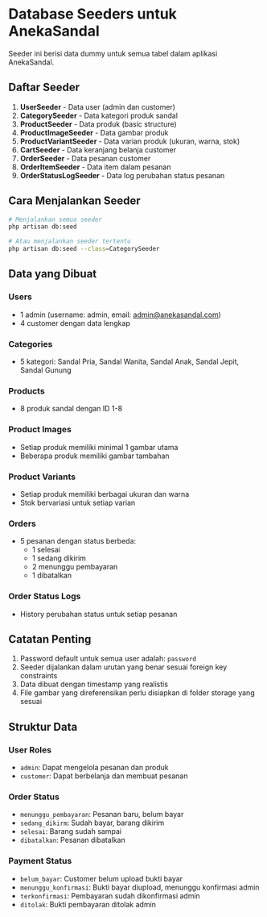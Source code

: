 # Database Seeders untuk AnekaSandal

Seeder ini berisi data dummy untuk semua tabel dalam aplikasi AnekaSandal.

## Daftar Seeder

1. **UserSeeder** - Data user (admin dan customer)
2. **CategorySeeder** - Data kategori produk sandal
3. **ProductSeeder** - Data produk (basic structure)
4. **ProductImageSeeder** - Data gambar produk
5. **ProductVariantSeeder** - Data varian produk (ukuran, warna, stok)
6. **CartSeeder** - Data keranjang belanja customer
7. **OrderSeeder** - Data pesanan customer
8. **OrderItemSeeder** - Data item dalam pesanan
9. **OrderStatusLogSeeder** - Data log perubahan status pesanan

## Cara Menjalankan Seeder

```bash
# Menjalankan semua seeder
php artisan db:seed

# Atau menjalankan seeder tertentu
php artisan db:seed --class=CategorySeeder
```

## Data yang Dibuat

### Users

-   1 admin (username: admin, email: admin@anekasandal.com)
-   4 customer dengan data lengkap

### Categories

-   5 kategori: Sandal Pria, Sandal Wanita, Sandal Anak, Sandal Jepit, Sandal Gunung

### Products

-   8 produk sandal dengan ID 1-8

### Product Images

-   Setiap produk memiliki minimal 1 gambar utama
-   Beberapa produk memiliki gambar tambahan

### Product Variants

-   Setiap produk memiliki berbagai ukuran dan warna
-   Stok bervariasi untuk setiap varian

### Orders

-   5 pesanan dengan status berbeda:
    -   1 selesai
    -   1 sedang dikirim
    -   2 menunggu pembayaran
    -   1 dibatalkan

### Order Status Logs

-   History perubahan status untuk setiap pesanan

## Catatan Penting

1. Password default untuk semua user adalah: `password`
2. Seeder dijalankan dalam urutan yang benar sesuai foreign key constraints
3. Data dibuat dengan timestamp yang realistis
4. File gambar yang direferensikan perlu disiapkan di folder storage yang sesuai

## Struktur Data

### User Roles

-   `admin`: Dapat mengelola pesanan dan produk
-   `customer`: Dapat berbelanja dan membuat pesanan

### Order Status

-   `menunggu_pembayaran`: Pesanan baru, belum bayar
-   `sedang_dikirm`: Sudah bayar, barang dikirim
-   `selesai`: Barang sudah sampai
-   `dibatalkan`: Pesanan dibatalkan

### Payment Status

-   `belum_bayar`: Customer belum upload bukti bayar
-   `menunggu_konfirmasi`: Bukti bayar diupload, menunggu konfirmasi admin
-   `terkonfirmasi`: Pembayaran sudah dikonfirmasi admin
-   `ditolak`: Bukti pembayaran ditolak admin
